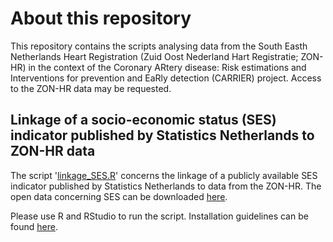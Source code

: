 # About this repository

This repository contains the scripts analysing data from the South Easth Netherlands Heart Registration (Zuid Oost Nederland Hart Registratie; ZON-HR) in the context of the Coronary ARtery disease: Risk estimations and Interventions for prevention and EaRly detection (CARRIER) project. Access to the ZON-HR data may be requested.

## Linkage of a socio-economic status (SES) indicator published by Statistics Netherlands to ZON-HR data 

The script '[linkage_SES.R](/linkage_SES.R)' concerns the linkage of a publicly available SES indicator published by Statistics Netherlands to data from the ZON-HR. The open data concerning SES can be downloaded [here](https://www.cbs.nl/nl-nl/maatwerk/2023/33/sociaal-economische-status-per-postcode-2020-en-2021).  

Please use R and RStudio to run the script. Installation guidelines can be found [here](https://rstudio-education.github.io/hopr/starting.html). 
